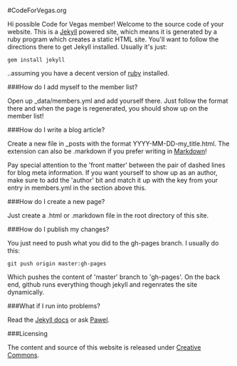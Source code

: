 #CodeForVegas.org

Hi possible Code for Vegas member! Welcome to the source code of your website. This is a [Jekyll](http://jekyllrb.com/) powered site, which means it is generated by a ruby program which creates a static HTML site. You'll want to follow the directions there to get Jekyll installed. Usually it's just:

`gem install jekyll`

..assuming you have a decent version of [ruby](https://www.ruby-lang.org/en/) installed.

###How do I add myself to the member list?

Open up _data/members.yml and add yourself there. Just follow the format there and when the page is regenerated, you should show up on the member list!

###How do I write a blog article?

Create a new file in _posts with the format YYYY-MM-DD-my_title.html. The extension can also be .markdown if you prefer writing in [Markdown](http://daringfireball.net/projects/markdown/)!

Pay special attention to the 'front matter' between the pair of dashed lines for blog meta information. If you want yourself to show up as an author, make sure to add the 'author' bit and match it up with the key from your entry in members.yml in the section above this.

###How do I create a new page?

Just create a .html or .markdown file in the root directory of this site. 

###How do I publish my changes?

You just need to push what you did to the gh-pages branch. I usually do this:

`git push origin master:gh-pages`

Which pushes the content of 'master' branch to 'gh-pages'. On the back end, github runs everything though jekyll and regenrates the site dynamically.


###What if I run into problems?

Read the [Jekyll docs](http://jekyllrb.com/docs/home/) or ask [Pawel](http://twitter.com/makenai).

###Licensing

The content and source of this website is released under [Creative Commons](http://creativecommons.org/licenses/by/4.0/deed.en_US).